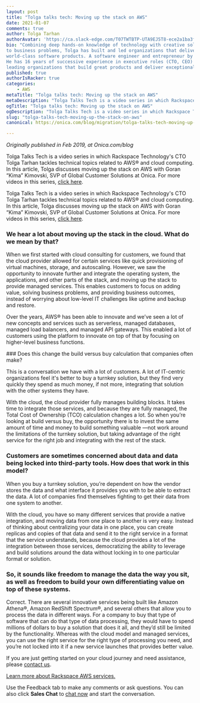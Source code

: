 ```yaml
---
layout: post
title: "Tolga talks tech: Moving up the stack on AWS"
date: 2021-01-07
comments: true
author: Tolga Tarhan
authorAvatar: 'https://ca.slack-edge.com/T07TWTBTP-UTA9EJ5T8-ece2a1ba3f39-512'
bio: "Combining deep hands-on knowledge of technology with creative solutions 
to business problems, Tolga has built and led organizations that deliver 
world-class software products. A software engineer and entrepreneur by trade, 
He has 16 years of successive experience in executive roles (CTO, CEO) 
leading organizations that build great products and deliver exceptional services."
published: true
authorIsRacker: true
categories:
    - AWS
metaTitle: "Tolga talks tech: Moving up the stack on AWS"
metaDescription: "Tolga Talks Tech is a video series in which Rackspace Technology's CTO Tolga Tarhan tackles technical topics related to AWS and cloud computing. In this article, Tolga discusses moving up the Stack on AWS with Goran Kimovski, SVP of Global Customer Solutions at Onica."
ogTitle: "Tolga talks tech: Moving up the stack on AWS"
ogDescription: "Tolga Talks Tech is a video series in which Rackspace Technology's CTO Tolga Tarhan tackles technical topics related to AWS and cloud computing. In this article, Tolga discusses moving up the Stack on AWS with Goran Kimovski, SVP of Global Customer Solutions at Onica."
slug: "tolga-talks-tech-moving-up-the-stack-on-aws"
canonical: https://onica.com/blog/migration/tolga-talks-tech-moving-up-the-stack-on-aws/

---
```


*Originally published in Feb 2019, at Onica.com/blog*

Tolga Talks Tech is a video series in which Rackspace Technology's CTO Tolga Tarhan tackles technical topics related to AWS&reg; and cloud computing. In this article, Tolga discusses moving up the stack on AWS with Goran “Kima” Kimovski, SVP of Global Customer Solutions at Onica.  For more videos in this series, [click here](https://www.youtube.com/channel/UCYEiRkDKxH4WadHK7imdZbg).

<!--more-->

Tolga Talks Tech is a video series in which Rackspace Technology's CTO Tolga Tarhan tackles technical topics related to AWS&reg; and cloud computing. In this article, Tolga discusses moving up the stack on AWS with Goran “Kima” Kimovski, SVP of Global Customer Solutions at Onica.  For more videos in this series, [click here](https://www.youtube.com/channel/UCYEiRkDKxH4WadHK7imdZbg).

### We hear a lot about moving up the stack in the cloud. What do we mean by that?

When we first started with cloud consulting for customers, we found that the cloud provider allowed for certain services like quick provisioning of virtual machines, storage, and autoscaling. However, we saw the opportunity to innovate further and integrate the operating system, the applications, and other parts of the stack, and moving up the stack to provide managed services. This enables customers to focus on adding value, solving business problems, and providing business outcomes, instead of worrying about low-level IT challenges like uptime and backup and restore.

Over the years, AWS&reg; has been able to innovate and we’ve seen a lot of new concepts and services such as serverless, managed databases, managed load balancers, and managed API gateways. This enabled a lot of customers using the platform to innovate on top of that by focusing on higher-level business functions.

### Does this change the build versus buy calculation that companies often make?

This is a conversation we have with a lot of customers. A lot of IT-centric organizations feel it's better to buy a turnkey solution, but they find very quickly they spend as much money, if not more, integrating that solution with the other systems they have.

With the cloud, the cloud provider fully manages building blocks. It takes time to integrate those services, and because they are fully managed, the Total Cost of Ownership (TCO) calculation changes a lot. So when you’re looking at build versus buy, the opportunity there is to invest the same amount of time and money to build something valuable &mdash;not work around the limitations of the turnkey solution, but taking advantage of the right service for the right job and integrating with the rest of the stack.

### Customers are sometimes concerned about data and data being locked into third-party tools. How does that work in this model?

When you buy a turnkey solution, you’re dependent on how the vendor stores the data and what interface it provides you with to be able to extract the data. A lot of companies find themselves fighting to get their data from one system to another.

With the cloud, you have so many different services that provide a native integration, and moving data from one place to another is very easy. Instead of thinking about centralizing your data in one place, you can create replicas and copies of that data and send it to the right service in a format that the service understands, because the cloud provides a lot of the integration between those services, democratizing the ability to leverage and build solutions around the data without locking in to one particular format or solution.

### So, it sounds like freedom to manage the data the way you sit, as well as freedom to build your own differentiating value on top of these systems.

Correct. There are several innovative services being built like Amazon Athena&reg;, Amazon RedShift Spectrum&reg;, and several others that allow you to process the data in different ways. For a company to buy that type of software that can do that type of data processing, they would have to spend millions of dollars to buy a solution that does it all, and they’d still be limited by the functionality. Whereas with the cloud model and managed services, you can use the right service for the right type of processing you need, and you’re not locked into it if a new service launches that provides better value.

If you are just getting started on your cloud journey and need assistance, please [contact us](https://onica.com/contact/).

<a class="cta teal" id="cta" href="https://www.rackspace.com/cloud/aws">Learn more about Rackspace AWS services.</a>

Use the Feedback tab to make any comments or ask questions. You can also click **Sales Chat** to [chat now](https://www.rackspace.com/) and start the conversation.
